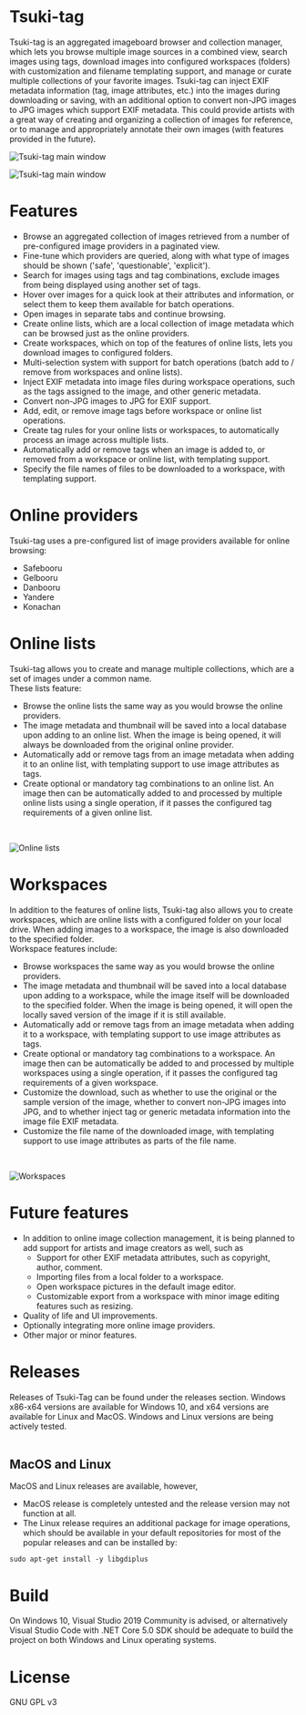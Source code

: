 # Tsuki-tag

Tsuki-tag is an aggregated imageboard browser and collection manager, which lets you browse multiple image sources in a combined view, search images using tags, download images into configured workspaces (folders) with customization and filename templating support, and manage or curate multiple collections of your favorite images. Tsuki-tag can inject EXIF metadata information (tag, image attributes, etc.) into the images during downloading or saving, with an additional option to convert non-JPG images to JPG images which support EXIF metadata. This could provide artists with a great way of creating and organizing a collection of images for reference, or to manage and appropriately annotate their own images (with features provided in the future).

![Tsuki-tag main window](./docs/images/main01.jpg)

![Tsuki-tag main window](./docs/images/main02.jpg)

# Features

- Browse an aggregated collection of images retrieved from a number of pre-configured image providers in a paginated view.
- Fine-tune which providers are queried, along with what type of images should be shown ('safe', 'questionable', 'explicit').
- Search for images using tags and tag combinations, exclude images from being displayed using another set of tags.
- Hover over images for a quick look at their attributes and information, or select them to keep them available for batch operations.
- Open images in separate tabs and continue browsing.
- Create online lists, which are a local collection of image metadata which can be browsed just as the online providers.
- Create workspaces, which on top of the features of online lists, lets you download images to configured folders.
- Multi-selection system with support for batch operations (batch add to / remove from workspaces and online lists).
- Inject EXIF metadata into image files during workspace operations, such as the tags assigned to the image, and other generic metadata.
- Convert non-JPG images to JPG for EXIF support.
- Add, edit, or remove image tags before workspace or online list operations.
- Create tag rules for your online lists or workspaces, to automatically process an image across multiple lists.
- Automatically add or remove tags when an image is added to, or removed from a workspace or online list, with templating support.
- Specify the file names of files to be downloaded to a workspace, with templating support. 

# Online providers

Tsuki-tag uses a pre-configured list of image providers available for online browsing:

- Safebooru
- Gelbooru
- Danbooru
- Yandere
- Konachan

# Online lists

Tsuki-tag allows you to create and manage multiple collections, which are a set of images under a common name. <br>
These lists feature:

- Browse the online lists the same way as you would browse the online providers.
- The image metadata and thumbnail will be saved into a local database upon adding to an online list. When the image is being opened, it will always be downloaded from the original online provider.
- Automatically add or remove tags from an image metadata when adding it to an online list, with templating support to use image attributes as tags.
- Create optional or mandatory tag combinations to an online list. An image then can be automatically added to and processed by multiple online lists using a single operation, if it passes the configured tag requirements of a given online list.

<br>

![Online lists](./docs/images/onlinelist.jpg)

# Workspaces

In addition to the features of online lists, Tsuki-tag also allows you to create workspaces, which are online lists with a configured folder on your local drive. When adding images to a workspace, the image is also downloaded to the specified folder. <br> 
Workspace features include:

- Browse workspaces the same way as you would browse the online providers.
- The image metadata and thumbnail will be saved into a local database upon adding to a workspace, while the image itself will be downloaded to the specified folder. When the image is being opened, it will open the locally saved version of the image if it is still available.
- Automatically add or remove tags from an image metadata when adding it to a workspace, with templating support to use image attributes as tags.
- Create optional or mandatory tag combinations to a workspace. An image then can be automatically be added to and processed by multiple workspaces using a single operation, if it passes the configured tag requirements of a given workspace.
- Customize the download, such as whether to use the original or the sample version of the image, whether to convert non-JPG images into JPG, and to whether inject tag or generic metadata information into the image file EXIF metadata. 
- Customize the file name of the downloaded image, with templating support to use image attributes as parts of the file name.

<br>

![Workspaces](./docs/images/workspaces.jpg)

# Future features

- In addition to online image collection management, it is being planned to add support for artists and image creators as well, such as
  - Support for other EXIF metadata attributes, such as copyright, author, comment.
  - Importing files from a local folder to a workspace.
  - Open workspace pictures in the default image editor.
  - Customizable export from a workspace with minor image editing features such as resizing.
- Quality of life and UI improvements.
- Optionally integrating more online image providers.
- Other major or minor features.

# Releases

Releases of Tsuki-Tag can be found under the releases section. Windows x86-x64 versions are available for Windows 10, and x64 versions are available for Linux and MacOS. Windows and Linux versions are being actively tested.
<br><br>

## MacOS and Linux

MacOS and Linux releases are available, however,
- MacOS release is completely untested and the release version may not function at all.
- The Linux release requires an additional package for image operations, which should be available in your default repositories for most of the popular releases and can be installed by:

```
sudo apt-get install -y libgdiplus
```

# Build

On Windows 10, Visual Studio 2019 Community is advised, or alternatively Visual Studio Code with .NET Core 5.0 SDK should be adequate to build the project on both Windows and Linux operating systems.

# License

GNU GPL v3